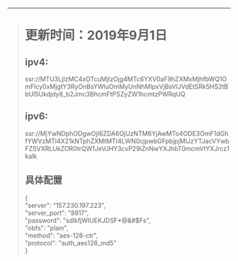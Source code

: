 ---
># 更新时间：2019年9月1日
>
>## ipv4: 
>ssr://MTU3LjIzMC4xOTcuMjIzOjg4MTc6YXV0aF9hZXMxMjhfbWQ1OmFlcy0xMjgtY3RyOnBsYWluOmMyUnNhMlpxVjBsVlJVdEtSRk5HS2tBbUl5Ukdjdy8_b2Jmc3BhcmFtPSZyZW1hcmtzPWRqUQ
>
>## ipv6:
>ssr://MjYwNDphODgwOjI6ZDA6OjUzNTM6YjAwMTo4ODE3OmF1dGhfYWVzMTI4X21kNTphZXMtMTI4LWN0cjpwbGFpbjpjMlJzYTJacVYwbFZSVXRLUkZOR0trQW1JeVJHY3cvP29iZnNwYXJhbT0mcmVtYXJrcz1kalk
>
>## 具体配置
>{  
>  "server": "157.230.197.223",  
>  "server_port": "8817",  
>  "password": "sdlkfjWIUEKJDSF*@&#$Fs",  
>  "obfs": "plain",  
>  "method": "aes-128-ctr",  
>  "protocol": "auth_aes128_md5"  
>}  
